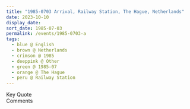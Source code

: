 ```yaml
---
title: "1985-0703 Arrival, Railway Station, The Hague, Netherlands"
date: 2023-10-10
display_date: 
sort_date: 1985-07-03
permalink: /events/1985-0703-a
tags:
  - blue @ English
  - brown @ Netherlands
  - crimson @ 1985
  - deeppink @ Other
  - green @ 1985-07
  - orange @ The Hague
  - peru @ Railway Station
---
```


<wave-list>
  <list-title color="green" width="75">Key Quote</list-title>
  <list-item color="BlanchedAlmond"  width="200"></list-item>
  <list-item color="Lavender"></list-item>
  <list-item color="BlanchedAlmond"></list-item>
</wave-list>

<br>

<wave-list>
  <list-title color="green" width="75">Comments</list-title>
  <list-item color="BlanchedAlmond"  width="200"></list-item>
  <list-item color="Lavender"></list-item>
  <list-item color="BlanchedAlmond"></list-item>
</wave-list>